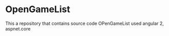 # OpenGameList


This a repository that contains source code OPenGameList used angular 2, aspnet.core 
